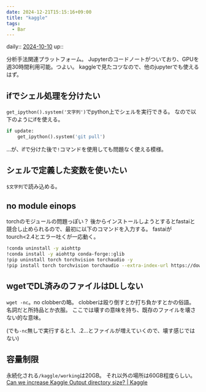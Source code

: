 ```yaml
---
date: 2024-12-21T15:15:16+09:00
title: "kaggle"
tags:
  - Bar
---
```


daily:: [2024-10-10](Daily_Note/2024-10-10.md)
up::

分析手法関連プラットフォーム。
Jupyterのコードノートがついており、GPUを週30時間利用可能。つよい。
kaggleで見たコツなので、他のjupyterでも使えるはず。

## ifでシェル処理を分けたい
`get_ipython().system('文字列')`でpython上でシェルを実行できる。
なので以下のようにifを使える。

```python
if update:
    get_ipython().system('git pull')
```

…が、ifで分けた後で`!`コマンドを使用しても問題なく使える模様。

## シェルで定義した変数を使いたい
`$文字列`で読み込める。

## no module einops
torchのモジュールの問題っぽい？
後からインストールしようとするとfastaiと競合し止められるので、最初に以下のコマンドを入力する。
fastaiがtourch<2.4とエラー吐くが一応動く。

```sh
!conda uninstall -y aiohttp
!conda install -y aiohttp conda-forge::glib
!pip uninstall torch torchvision torchaudio -y  
!pip install torch torchvision torchaudio --extra-index-url https://download.pytorch.org/whl/cu121
```

## wgetでDL済みのファイルはDLしない
`wget -nc`。no clobberの略。
clobberは殴り倒すとか打ち負かすとかの俗語。名詞だと所持品とか衣服。
ここでは壊すの意味を持ち、既存のファイルを壊さない的な意味。

(でも`-nc`無しで実行すると.1、.2…とファイルが増えていくので、壊す感じではない)

## 容量制限
永続化される`/kaggle/working`は20GB。
それ以外の場所は60GB程度らしい。
[Can we increase Kaggle Output directory size? | Kaggle](https://www.kaggle.com/discussions/product-feedback/372506)